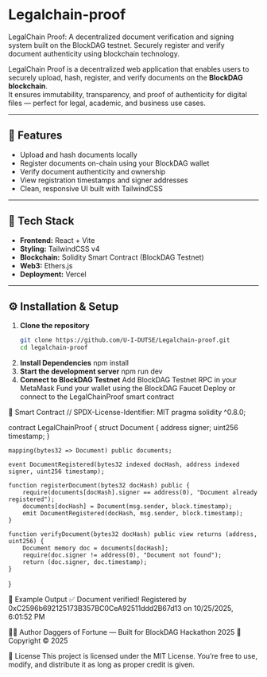 # Legalchain-proof
LegalChain Proof: A decentralized document verification and signing system built on the BlockDAG testnet. Securely register and verify document authenticity using blockchain technology.

LegalChain Proof is a decentralized web application that enables users to securely upload, hash, register, and verify documents on the **BlockDAG blockchain**.  
It ensures immutability, transparency, and proof of authenticity for digital files — perfect for legal, academic, and business use cases.

---

## 🚀 Features
- Upload and hash documents locally  
- Register documents on-chain using your BlockDAG wallet  
- Verify document authenticity and ownership  
- View registration timestamps and signer addresses  
- Clean, responsive UI built with TailwindCSS  

---

## 🧠 Tech Stack
- **Frontend:** React + Vite  
- **Styling:** TailwindCSS v4  
- **Blockchain:** Solidity Smart Contract (BlockDAG Testnet)  
- **Web3:** Ethers.js  
- **Deployment:** Vercel  

---

## ⚙️ Installation & Setup

1. **Clone the repository**
   ```bash
   git clone https://github.com/U-I-DUTSE/Legalchain-proof.git
   cd legalchain-proof
2. **Install Dependencies**
    npm install
3. **Start the development server**
    npm run dev
4. **Connect to BlockDAG Testnet**
    Add BlockDAG Testnet RPC in your MetaMask
    Fund your wallet using the BlockDAG Faucet
    Deploy or connect to the LegalChainProof smart contract

🔗 Smart Contract
// SPDX-License-Identifier: MIT
pragma solidity ^0.8.0;

contract LegalChainProof {
    struct Document {
        address signer;
        uint256 timestamp;
    }

    mapping(bytes32 => Document) public documents;

    event DocumentRegistered(bytes32 indexed docHash, address indexed signer, uint256 timestamp);

    function registerDocument(bytes32 docHash) public {
        require(documents[docHash].signer == address(0), "Document already registered");
        documents[docHash] = Document(msg.sender, block.timestamp);
        emit DocumentRegistered(docHash, msg.sender, block.timestamp);
    }

    function verifyDocument(bytes32 docHash) public view returns (address, uint256) {
        Document memory doc = documents[docHash];
        require(doc.signer != address(0), "Document not found");
        return (doc.signer, doc.timestamp);
    }
}

🧾 Example Output
✅ Document verified!
Registered by 0xC2596b692125173B357BC0CeA92511ddd2B67d13
on 10/25/2025, 6:01:52 PM

👨‍💻 Author
Daggers of Fortune — Built for BlockDAG Hackathon 2025
📅 Copyright © 2025

🏁 License
This project is licensed under the MIT License.
You’re free to use, modify, and distribute it as long as proper credit is given.

